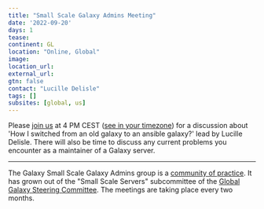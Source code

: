 ```yaml
---
title: "Small Scale Galaxy Admins Meeting"
date: '2022-09-20'
days: 1
tease: 
continent: GL
location: "Online, Global"
image: 
location_url: 
external_url:
gtn: false
contact: "Lucille Delisle"
tags: []
subsites: [global, us]
---
```




Please <a href="https://epfl.zoom.us/j/62244337954?pwd=L2ZVSytTdlpaM1pvbjZpWjNjUm9JZz09">join us</a> 
at 4 PM CEST (<a href="https://www.timeanddate.com/worldclock/fixedtime.html?msg=Small+Scale+Galaxy+Admins+Meeting&iso=20220920T16&p1=1229&ah=1">see in your timezone</a>) 
for a discussion about 'How I switched from an old galaxy to an ansible galaxy?' lead by Lucille Delisle. 
There will also be time to discuss any current problems you encounter as a maintainer of a Galaxy server.



---

The Galaxy Small Scale Galaxy Admins group is a [community of practice](https://galaxyproject.org/community/#communities-of-practice). It has grown out of the "Small Scale Servers" subcommittee of the [Global Galaxy Steering Committee](https://galaxyproject.org/community/steering/).
The meetings are taking place every two months. 
